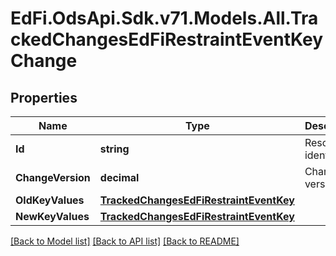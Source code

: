 # EdFi.OdsApi.Sdk.v71.Models.All.TrackedChangesEdFiRestraintEventKeyChange

## Properties

Name | Type | Description | Notes
------------ | ------------- | ------------- | -------------
**Id** | **string** | Resource identifier | [optional] 
**ChangeVersion** | **decimal** | Change version | [optional] 
**OldKeyValues** | [**TrackedChangesEdFiRestraintEventKey**](TrackedChangesEdFiRestraintEventKey.md) |  | [optional] 
**NewKeyValues** | [**TrackedChangesEdFiRestraintEventKey**](TrackedChangesEdFiRestraintEventKey.md) |  | [optional] 

[[Back to Model list]](../README.md#documentation-for-models) [[Back to API list]](../README.md#documentation-for-api-endpoints) [[Back to README]](../README.md)

